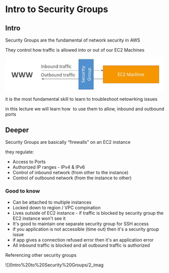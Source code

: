 # Intro to Security Groups
Intro
-----

Security Groups are the fundamental of network security in AWS

They control how traffic is allowed into or out of our EC2 Machines

![](Intro%20to%20Security%20Groups/image.png)

it is the most fundamental skill to learn to troubleshoot netowrking issues

in this lecture we will learn how  to use them to allow, inbound and outbound ports

Deeper
------

Security Groups are basically “firewalls” on an EC2 instance

they regulate:

*   Access to Ports
*   Authorized IP ranges - IPv4 & IPv6
*   Control of inbound network (from other to the instance) 
*   Control of outbound network (from the instance to other)

### Good to know

*   Can be attached to multiple instances
*   Locked down to region / VPC compination
*   Lives outside of EC2 instance - if traffic is blocked by security group the EC2 instance won't see it
*   It's good to maintain one separate security group for SSH access
*   if you application is not accessible (time out) then it's a security group issue
*   if app gives a connection refused error then it's an application error
*   All inbound traffic is blocked and all outbound traffic is authorized

Referencing other security groups

![](Intro%20to%20Security%20Groups/2_imag